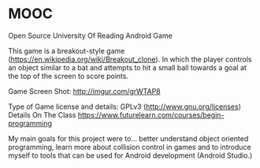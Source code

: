 # MOOC
Open Source University Of Reading Android Game

This game is a breakout-style game (https://en.wikipedia.org/wiki/Breakout_clone). In which the player controls an object similar to a bat and attempts to hit a small ball towards a goal at the top of the screen to score points. 

Game Screen Shot: http://imgur.com/grWTAP8

Type of Game license and details: GPLv3 (http://www.gnu.org/licenses)
Details On The Class https://www.futurelearn.com/courses/begin-programming

My main goals for this project were to... better understand object oriented programming, learn more about collision control in games and to introduce myself to tools that can be used for Android development (Android Studio.)
